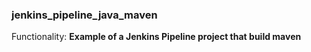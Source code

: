 ### jenkins_pipeline_java_maven

Functionality: **Example of a Jenkins Pipeline project that build maven**
